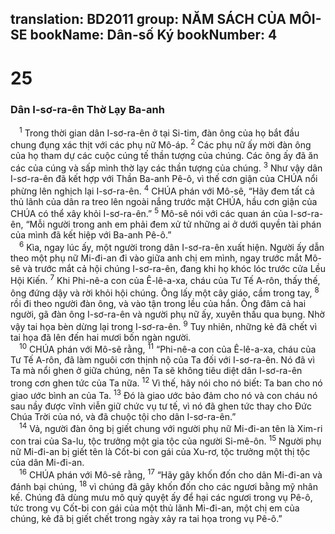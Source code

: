 translation: BD2011
group: NĂM SÁCH CỦA MÔI-SE
bookName: Dân-số Ký 
bookNumber: 4
-------

<div class="title"><h1>25</h1><h3>Dân I-sơ-ra-ên Thờ Lạy Ba-anh</h3></div>
<span class="verse dan_25_1"> <sup>1</sup> Trong thời gian dân I-sơ-ra-ên ở tại Si-tim, đàn ông của họ bắt đầu chung đụng xác thịt với các phụ nữ Mô-áp. </span>
<span class="verse dan_25_2"><sup>2</sup> Các phụ nữ ấy mời đàn ông của họ tham dự các cuộc cúng tế thần tượng của chúng. Các ông ấy đã ăn các của cúng và sấp mình thờ lạy các thần tượng của chúng. </span>
<span class="verse dan_25_3"><sup>3</sup> Như vậy dân I-sơ-ra-ên đã kết hợp với Thần Ba-anh Pê-ô, vì thế cơn giận của CHÚA nổi phừng lên nghịch lại I-sơ-ra-ên. </span>
<span class="verse dan_25_4"><sup>4</sup> CHÚA phán với Mô-sê, “Hãy đem tất cả thủ lãnh của dân ra treo lên ngoài nắng trước mặt CHÚA, hầu cơn giận của CHÚA có thể xây khỏi I-sơ-ra-ên.” </span>
<span class="verse dan_25_5"><sup>5</sup> Mô-sê nói với các quan án của I-sơ-ra-ên, “Mỗi người trong anh em phải đem xử tử những ai ở dưới quyền tài phán của mình đã kết hiệp với Ba-anh Pê-ô.”<br/></span>
<span class="verse dan_25_6"> <sup>6</sup> Kìa, ngay lúc ấy, một người trong dân I-sơ-ra-ên xuất hiện. Người ấy dẫn theo một phụ nữ Mi-đi-an đi vào giữa anh chị em mình, ngay trước mắt Mô-sê và trước mắt cả hội chúng I-sơ-ra-ên, đang khi họ khóc lóc trước cửa Lều Hội Kiến. </span>
<span class="verse dan_25_7"><sup>7</sup> Khi Phi-nê-a con của Ê-lê-a-xa, cháu của Tư Tế A-rôn, thấy thế, ông đứng dậy và rời khỏi hội chúng. Ông lấy một cây giáo, cầm trong tay, </span>
<span class="verse dan_25_8"><sup>8</sup> rồi đi theo người đàn ông, và vào tận trong lều của hắn. Ông đâm cả hai người, gã đàn ông I-sơ-ra-ên và người phụ nữ ấy, xuyên thấu qua bụng. Nhờ vậy tai họa bèn dừng lại trong I-sơ-ra-ên. </span>
<span class="verse dan_25_9"><sup>9</sup> Tuy nhiên, những kẻ đã chết vì tai họa đã lên đến hai mươi bốn ngàn người.<br/></span>
<span class="verse dan_25_10"> <sup>10</sup> CHÚA phán với Mô-sê rằng, </span>
<span class="verse dan_25_11"><sup>11</sup> “Phi-nê-a con của Ê-lê-a-xa, cháu của Tư Tế A-rôn, đã làm nguôi cơn thịnh nộ của Ta đối với I-sơ-ra-ên. Nó đã vì Ta mà nổi ghen ở giữa chúng, nên Ta sẽ không tiêu diệt dân I-sơ-ra-ên trong cơn ghen tức của Ta nữa. </span>
<span class="verse dan_25_12"><sup>12</sup> Vì thế, hãy nói cho nó biết: Ta ban cho nó giao ước bình an của Ta. </span>
<span class="verse dan_25_13"><sup>13</sup> Ðó là giao ước bảo đảm cho nó và con cháu nó sau nầy được vĩnh viễn giữ chức vụ tư tế, vì nó đã ghen tức thay cho Ðức Chúa Trời của nó, và đã chuộc tội cho dân I-sơ-ra-ên.”<br/></span>
<span class="verse dan_25_14"> <sup>14</sup> Vả, người đàn ông bị giết chung với người phụ nữ Mi-đi-an tên là Xim-ri con trai của Sa-lu, tộc trưởng một gia tộc của người Si-mê-ôn. </span>
<span class="verse dan_25_15"><sup>15</sup> Người phụ nữ Mi-đi-an bị giết tên là Cốt-bi con gái của Xu-rơ, tộc trưởng một thị tộc của dân Mi-đi-an.<br/></span>
<span class="verse dan_25_16"> <sup>16</sup> CHÚA phán với Mô-sê rằng, </span>
<span class="verse dan_25_17"><sup>17</sup> “Hãy gây khốn đốn cho dân Mi-đi-an và đánh bại chúng, </span>
<span class="verse dan_25_18"><sup>18</sup> vì chúng đã gây khốn đốn cho các ngươi bằng mỹ nhân kế. Chúng đã dùng mưu mô quỷ quyệt ấy để hại các ngươi trong vụ Pê-ô, tức trong vụ Cốt-bi con gái của một thủ lãnh Mi-đi-an, một chị em của chúng, kẻ đã bị giết chết trong ngày xảy ra tai họa trong vụ Pê-ô.”<br/></span>
